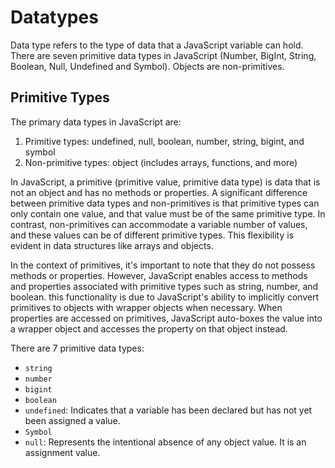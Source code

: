 # Datatypes

Data type refers to the type of data that a JavaScript variable can hold. There are seven primitive data types in JavaScript (Number, BigInt, String, Boolean, Null, Undefined and Symbol). Objects are non-primitives.

## Primitive Types

The primary data types in JavaScript are:

1. Primitive types: undefined, null, boolean, number, string, bigint, and symbol
2. Non-primitive types: object (includes arrays, functions, and more)

In JavaScript, a primitive (primitive value, primitive data type) is data that is not an object and has no methods or properties. A significant difference between primitive data types and non-primitives is that primitive types can only contain one value, and that value must be of the same primitive type. In contrast, non-primitives can accommodate a variable number of values, and these values can be of different primitive types. This flexibility is evident in data structures like arrays and objects.

In the context of primitives, it's important to note that they do not possess methods or properties. However, JavaScript enables access to methods and properties associated with primitive types such as string, number, and boolean. this functionality is due to JavaScript's ability to implicitly convert primitives to objects with wrapper objects when necessary. When properties are accessed on primitives, JavaScript auto-boxes the value into a wrapper object and accesses the property on that object instead.

There are 7 primitive data types:

- `string`
- `number`
- `bigint`
- `boolean`
- `undefined`: Indicates that a variable has been declared but has not yet been assigned a value.
- `Symbol`
- `null`: Represents the intentional absence of any object value. It is an assignment value.
